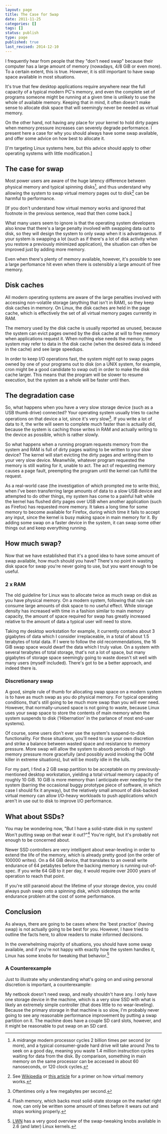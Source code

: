 ```yaml
---
layout: page
title: The Case for Swap
date: 2011-11-25
categories: []
tags: []
status: publish
type: page
published: true
last_revised: 2014-12-10
---
```


I frequently hear from people that they "don't need swap" because their computer
has a large amount of memory (nowadays, 4/8 GiB or even more). To a certain
extent, this is true. However, it is still important to have swap space
available in most situations.

It's true that few desktop applications require anywhere near the full capacity
of a typical modern PC's memory, and even the complete set of programs someone
might be running at a given time is unlikely to use the whole of available
memory. Keeping that in mind, it often doesn't make sense to allocate disk space
that will seemingly never be needed as virtual memory.

On the other hand, not having any place for your kernel to hold dirty pages when
memory pressure increases can severely degrade performance. I present here a
case for why you should always have some swap available, and offer some advice
on how best to allocate it.

[I'm targeting Linux systems here, but this advice should apply to other operating systems with little modification.]

## The case for swap

Most power users are aware of the huge latency difference between physical
memory and typical spinning disks[^seek], and thus understand why allowing the
system to swap virtual memory pages out to disk[^vm] can be harmful to
performance.

[^seek]: A midrange modern processor cycles 2 billion times per second (or
    more), and a typical consumer-grade hard drive will take around 7ms to seek on a
    good day, meaning you waste 1.4 million instruction cycles waiting for data from
    the disk. By comparison, something in main memory on the same processor can be
    accessed in about 60 nanoseconds, or 120 clock cycles.

[^vm]: See [Wikipedia](http://en.wikipedia.org/wiki/Virtual_Memory) or [this
    article](http://web.archive.org/web/20120606171634/http://distilledb.com:80/blog/archives/date/2009/02/22/swap-files-in-linux.page)
    for a primer on how virtual memory works.

[If you don't understand how virtual memory works and ignored that footnote in
the previous sentence, read that then come back.]

What many users seem to ignore is that the operating system developers also know
that there's a large penalty involved with swapping data out to disk, so they
will design the system to only swap when it is advantageous. If your system is
swapping a lot (such as if there's a lot of disk activity when you restore a
previously minimized application), the situation can often be improved just by
adding more memory.

Even when there's plenty of memory available, however, it's possible to see a
large perfomance hit even when there is ostensibly a large amount of free
memory.

## Disk caches

All modern operating systems are aware of the large penalties involved with
accessing non-volatile storage (anything that isn't in RAM), so they keep disk
caches in memory. On Linux, the disk caches are held in the page cache, which is
effectively the set of all virtual memory pages currently in RAM.

The memory used by the disk cache is usually reported as unused, because the
system can evict pages owned by the disk cache at will to free memory when
applications request it. When nothing else needs the memory, the system may
refer to data in the disk cache (when the desired data is indeed in the cache)
and see large speedups.

In order to keep I/O operations fast, the system might opt to swap pages owned
by one of your programs out to disk (on a UNIX system, for example, cron might
be a good candidate to swap out) in order to make the disk cache larger. This
means that the program will be slower to resume execution, but the system as a
whole will be faster until then.

## The degradation case

So, what happens when you have a very slow storage device (such as a USB thumb
drive) connected? Your operating system usually tries to cache operations on
that device a lot, since it's very slow[^flash]. If you write a lot of data to
it, the write will seem to complete much faster than is actually did, because
the system is caching those writes in RAM and actually writing to the device as
possible, which is rather slowly.

[^flash]: Oftentimes only a few megabytes per second.

So what happens when a running program requests memory from the system and RAM
is full of dirty pages waiting to be written to your slow device? The kernel
will start evicting the dirty pages and writing them to your very slow device.
Meanwhile, whatever program requested the memory is still waiting for it, unable
to act. The act of requesting memory causes a page fault, preempting the program
until the kernel can fulfill the request.

As a real-world case (the investigation of which prompted me to write this),
when I've been transferring large amounts of data to a slow USB device and
attempted to do other things, my system has come to a painful halt while the
kernel has flushed dirty pages over USB when another application (such as
Firefox) has requested more memory. It takes a long time for some memory to
become available for Firefox, during which time it fails to accept any input,
since the kernel is busy making space in main memory for it. By adding some swap
on a faster device in the system, it can swap some other things out and keep
everything running.

## How much swap?

Now that we have established that it's a good idea to have some amount of swap
available, how much should you have? There's no point in wasting disk space for
swap you're never going to use, but you want enough to be useful.

### 2 x RAM

The old guideline for Linux was to allocate twice as much swap on disk as you
have physical memory. On a modern system, following that rule can consume large
amounts of disk space to no useful effect. While storage density has increased
with time in a fashion similar to main memory capacity, the amount of space
required for swap has greatly increased relative to the amount of data a typical
user will need to store.

Taking my desktop workstation for example, it currently contains about 3
gigabytes of data which I consider irreplaceable, in a total of about 1.5
terabytes of total data. If I were to follow the old recommendations, the 16 GiB
swap space would dwarf the data which I truly value. On a system with several
terabytes of total storage, that's not a lot of space, but many gigabytes of
storage space seemingly going to waste doesn't sit well with many users (myself
included). There's got to be a better approach, and indeed there is.

### Discretionary swap

A good, simple rule of thumb for allocating swap space on a modern system is to
have as much swap as you do physical memory. For typical operating conditions,
that's still going to be much more swap than you will ever need. However, that
normally-unused space is not going to waste, because Linux uses your swap space
to store the contents of main memory when the system suspends to disk
('Hibernation' in the parlance of most end-user systems).

Of course, some users don't ever use the system's suspend-to-disk functionality.
For those situations, you'll need to use your own discretion and strike a
balance between wasted space and resistance to memory pressure. More swap will
allow the system to absorb periods of high memory pressure more gracefully (and
possibly avoid invoking the OOM killer in extreme situations), but will be
mostly idle in the lulls.

For my part, I find a 2 GB swap partition to be acceptable on my
previously-mentioned desktop workstation, yielding a total virtual memory
capacity of roughly 10 GiB. 10 GiB is more memory than I anticipate ever needing
for the system (barring the occasional buggy prototype piece of software, in
which case I should fix it anyway), but the relatively small amount of
disk-backed virtual memory can allow I/O-heavy workloads to push applications
which aren't in use out to disk to improve I/O performance.

## What about SSDs?

You may be wondering now, "But I have a solid-state disk in my system! Won't
putting swap on that wear it out?"[^ssd] You're right, but it's probably not
enough to be concerned about.

[^ssd]: Flash memory, which backs most solid-state storage on the market right
    now, can only be written some amount of times before it wears out and stops
    working properly.

Newer SSD controllers are very intelligent about wear-leveling in order to
extend the life of the memory, which is already pretty good (on the order of
100000 writes). On a 64 GiB device, that translates to an overall write
endurance of 64 petabytes before the backing memory is running out-of-spec. If
you write 64 GiB to it per day, it would require over 2000 years of operation to
reach that point.

If you're still paranoid about the lifetime of your storage device, you could
always push swap onto a spinning disk, which sidesteps the write endurance
problem at the cost of some performance.

## Conclusion

As always, there are going to be cases where the 'best practice' (having swap)
is not actually going to be best for you. However, I have tried to outline the
facts here, to allow readers to make informed decisions.

In the overwhelming majority of situations, you should have some swap available,
and if you're not happy with exactly how the system handles it, Linux has some
knobs for tweaking that behavior.[^lwn]

[^lwn]: [LWN](https://lwn.net/Articles/83588/) has a very good overview of the
    swap-tweaking knobs available in 2.6 (and later) Linux kernels.

### A Counterexample

Just to illustrate why understanding what's going on and using personal discretion is important, a counterexample:

My netbook doesn't need swap, and really shouldn't have any. I only have one
storage device in the machine, which is a very slow SSD with what is likely an
extremely simple controller (that does little to no wear-leveling). Because the
primary storage in that machine is so slow, I'm probably never going to see any
reasonable performance improvement by putting a swap partition on it. The
machine does have a couple SD card slots, however, and it might be reasonable to
put swap on an SD card.
